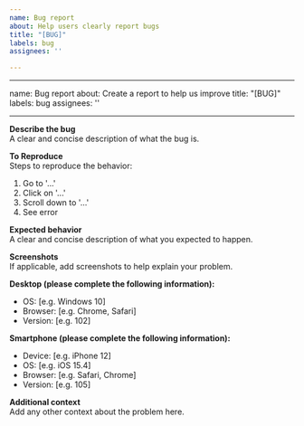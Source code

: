 ```yaml
---
name: Bug report
about: Help users clearly report bugs
title: "[BUG]"
labels: bug
assignees: ''

---
```


---
name: Bug report
about: Create a report to help us improve
title: "[BUG]"
labels: bug
assignees: ''

---

**Describe the bug**  
A clear and concise description of what the bug is.

**To Reproduce**  
Steps to reproduce the behavior:  
1. Go to '...'  
2. Click on '...'  
3. Scroll down to '...'  
4. See error

**Expected behavior**  
A clear and concise description of what you expected to happen.

**Screenshots**  
If applicable, add screenshots to help explain your problem.

**Desktop (please complete the following information):**  
- OS: [e.g. Windows 10]  
- Browser: [e.g. Chrome, Safari]  
- Version: [e.g. 102]

**Smartphone (please complete the following information):**  
- Device: [e.g. iPhone 12]  
- OS: [e.g. iOS 15.4]  
- Browser: [e.g. Safari, Chrome]  
- Version: [e.g. 105]

**Additional context**  
Add any other context about the problem here.

